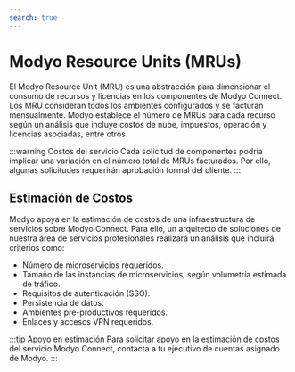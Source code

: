 ```yaml
---
search: true
---
```


# Modyo Resource Units (MRUs)

El Modyo Resource Unit (MRU) es una abstracción para dimensionar el consumo de recursos y licencias en los componentes de Modyo Connect. Los MRU consideran todos los ambientes configurados y se facturan mensualmente. Modyo establece el número de MRUs para cada recurso según un análisis que incluye costos de nube, impuestos, operación y licencias asociadas, entre otros.

:::warning Costos del servicio
Cada solicitud de componentes podría implicar una variación en el número total de MRUs facturados. Por ello, algunas solicitudes requerirán aprobación formal del cliente.
:::

## Estimación de Costos

Modyo apoya en la estimación de costos de una infraestructura de servicios sobre Modyo Connect. Para ello, un arquitecto de soluciones de nuestra área de servicios profesionales realizará un análisis que incluirá criterios como:

- Número de microservicios requeridos.
- Tamaño de las instancias de microservicios, según volumetría estimada de tráfico.
- Requisitos de autenticación (SSO).
- Persistencia de datos.
- Ambientes pre-productivos requeridos.
- Enlaces y accesos VPN requeridos.

:::tip Apoyo en estimación
Para solicitar apoyo en la estimación de costos del servicio Modyo Connect, contacta a tu ejecutivo de cuentas asignado de Modyo.
:::